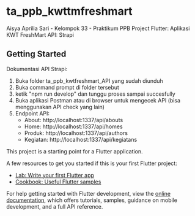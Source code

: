 # ta_ppb_kwttmfreshmart

Aisya Aprilia Sari - Kelompok 33 - Praktikum PPB
Project Flutter: Aplikasi KWT FreshMart
API: Strapi

## Getting Started

Dokumentasi API Strapi:
1. Buka folder ta_ppb_kwtfreshmart_API yang sudah diunduh
2. Buka command prompt di folder tersebut
3. ketik "npm run develop" dan tunggu proses sampai succesfully
4. Buka aplikasi Postman atau di browser untuk mengecek API (bisa menggunakan API check yang lain)
5. Endpoint API:
   - About: http://localhost:1337/api/abouts
   - Home: http://localhost:1337/api/homes
   - Produk: http://localhost:1337/api/authors
   - Kegiatan: http://localhost:1337/api/kegiatans

This project is a starting point for a Flutter application.

A few resources to get you started if this is your first Flutter project:

- [Lab: Write your first Flutter app](https://docs.flutter.dev/get-started/codelab)
- [Cookbook: Useful Flutter samples](https://docs.flutter.dev/cookbook)

For help getting started with Flutter development, view the
[online documentation](https://docs.flutter.dev/), which offers tutorials,
samples, guidance on mobile development, and a full API reference.
